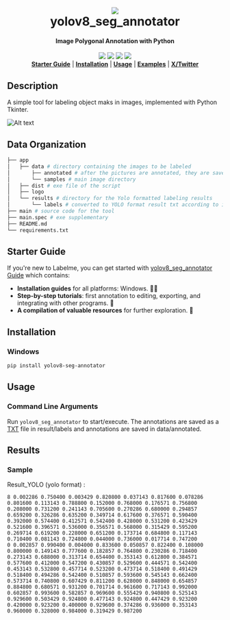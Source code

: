 <h1 align="center">
  <img src="https://images2.imgbox.com/23/3b/oPFjdMcK_o.png"><br/>yolov8_seg_annotator
</h1>

<h4 align="center">
  Image Polygonal Annotation with Python
</h4>

<div align="center">
  <a href="https://pypi.org/project/yolov8-seg-annotator/"><img src="https://img.shields.io/badge/pypi-v1.1.0-v1?logo=python"></a>
  <a href="#"><img src="https://img.shields.io/pypi/pyversions/labelme.svg"></a>
  <a href="#"><img src="https://img.shields.io/badge/Open%20Source-%C2%A9?style=plastic&logo=python&logoColor=green&color=black&cacheSeconds=3600"></a>
  <a href="#"><img src="https://img.shields.io/badge/Made%20By-sukruburakcetin-a?style=plastic&logo=python&logoColor=green&color=black&cacheSeconds=3600"></a>
</div>

<div align="center">
  <a href="#starter-guide"><b>Starter Guide</b></a>
  | <a href="#installation"><b>Installation</b></a>
  | <a href="#usage"><b>Usage</b></a>
  | <a href="#examples"><b>Examples</b></a>
  | <a href="#"><b>X/Twitter</b></a>
</div>

## Description
A simple tool for labeling object maks in images, implemented with Python Tkinter. 


![Alt text](https://images2.imgbox.com/65/03/jaRI3lWw_o.png?raw=true "Title")


Data Organization
-----------------
```bash
├── app
│   ├── data # directory containing the images to be labeled
│       ├── annotated # after the pictures are annotated, they are saved in this folder.
│       └── samples # main image directory
│   ├── dist # exe file of the script
│   ├── logo
│   └── results # directory for the Yolo formatted labeling results
│       └── labels # converted to YOLO format result txt according to image file name
├── main # source code for the tool
├── main.spec # exe supplementary
├── README.md
└── requirements.txt
```

## Starter Guide

If you're new to Labelme, you can get started with [yolov8_seg_annotator Guide]() which contains:

- **Installation guides** for all platforms: Windows. 💪🏼
- **Step-by-step tutorials**: first annotation to editing, exporting, and integrating with other programs. 🤭
- **A compilation of valuable resources** for further exploration. 🤗

## Installation

### Windows
```bash
pip install yolov8-seg-annotator
```

## Usage
### Command Line Arguments
Run `yolov8_seg_annotator` to start/execute.
The annotations are saved as a [TXT]() file in result/labels and annotations are saved in data/annotated.


## Results
### Sample
Result_YOLO (yolo format) : 
```
8 0.002286 0.750400 0.003429 0.820800 0.037143 0.817600 0.078286 0.801600 0.113143 0.788800 0.152000 0.768000 0.176571 0.756800 0.208000 0.731200 0.241143 0.705600 0.270286 0.680000 0.294857 0.659200 0.326286 0.635200 0.349714 0.617600 0.376571 0.590400 0.392000 0.574400 0.412571 0.542400 0.428000 0.531200 0.423429 0.521600 0.396571 0.536000 0.356571 0.568000 0.315429 0.595200 0.269714 0.619200 0.228000 0.651200 0.173714 0.684800 0.117143 0.710400 0.081143 0.724800 0.044000 0.736000 0.017714 0.747200
0 0.002857 0.990400 0.004000 0.833600 0.050857 0.822400 0.108000 0.800000 0.149143 0.777600 0.182857 0.764800 0.230286 0.718400 0.273143 0.688000 0.313714 0.654400 0.353143 0.612800 0.384571 0.577600 0.412000 0.547200 0.430857 0.529600 0.444571 0.542400 0.453143 0.532800 0.457714 0.523200 0.473714 0.518400 0.491429 0.518400 0.494286 0.542400 0.510857 0.593600 0.545143 0.662400 0.573714 0.740800 0.607429 0.811200 0.628000 0.848000 0.654857 0.884800 0.680571 0.931200 0.701714 0.961600 0.717143 0.992000 0.602857 0.993600 0.582857 0.969600 0.555429 0.940800 0.525143 0.929600 0.503429 0.924800 0.477143 0.924800 0.447429 0.923200 0.420000 0.923200 0.400000 0.929600 0.374286 0.936000 0.353143 0.960000 0.328000 0.984000 0.319429 0.987200
```
